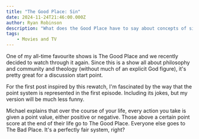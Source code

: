 ```yaml
---
title: "The Good Place: Sin"
date: 2024-11-24T21:46:00.000Z
author: Ryan Robinson
description: "What does the Good Place have to say about concepts of sin?"
tags:
    - Movies and TV
---
```


One of my all-time favourite shows is The Good Place and we recently decided to watch through it again. Since this is a show all about philosophy and community and theology (without much of an explicit God figure), it's pretty great for a discussion start point.

For the first post inspired by this rewatch, I'm fascinated by the way that the point system is represented in the first episode. Including its jokes, but my version will be much less funny.

Michael explains that over the course of your life, every action you take is given a point value, either positive or negative. Those above a certain point score at the end of their life go to The Good Place. Everyone else goes to The Bad Place. It's a perfectly fair system, right?
